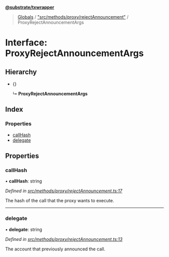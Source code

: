 **[@substrate/txwrapper](../README.md)**

> [Globals](../globals.md) / ["src/methods/proxy/rejectAnnouncement"](../modules/_src_methods_proxy_rejectannouncement_.md) / ProxyRejectAnnouncementArgs

# Interface: ProxyRejectAnnouncementArgs

## Hierarchy

* {}

  ↳ **ProxyRejectAnnouncementArgs**

## Index

### Properties

* [callHash](_src_methods_proxy_rejectannouncement_.proxyrejectannouncementargs.md#callhash)
* [delegate](_src_methods_proxy_rejectannouncement_.proxyrejectannouncementargs.md#delegate)

## Properties

### callHash

•  **callHash**: string

*Defined in [src/methods/proxy/rejectAnnouncement.ts:17](https://github.com/paritytech/txwrapper/blob/a0533b3/src/methods/proxy/rejectAnnouncement.ts#L17)*

The hash of the call that the proxy wants to execute.

___

### delegate

•  **delegate**: string

*Defined in [src/methods/proxy/rejectAnnouncement.ts:13](https://github.com/paritytech/txwrapper/blob/a0533b3/src/methods/proxy/rejectAnnouncement.ts#L13)*

The account that previously announced the call.
